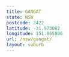 ```yaml
---
title: GANGAT
state: NSW
postcode: 2422
latitude: -31.973082
longitude: 151.865806
url: /nsw/gangat/
layout: suburb
---
```

